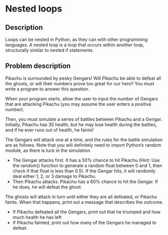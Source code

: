 # Nested loops

## Description 

Loops can be nested in Python, as they can with other programming languages. A nested loop is a loop that occurs within another loop, structurally similar to nested if statements.

## Problem description

Pikachu is surrounded by pesky Gengars! Will Pikachu be able to defeat all the ghosts, or will their numbers prove too great for our hero? You must write a program to answer this question.

When your program starts, allow the user to input the number of Gengars that are attacking Pikachu (you may assume the user enters a positive number). 

Then, you must simulate a series of battles between Pikachu and a Gengar. Initially, Pikachu has 35 health, but he may lose health during the battles, and if he ever runs out of health, he faints!

The Gengars will attack one at a time, and the rules for the battle simulation are as follows. Note that you will definitely need to import Python’s random module, as there is luck in the simulation.
- The Gengar attacks first. It has a 50% chance to hit Pikachu (Hint: Use the random() function to generate a random float between 0 and 1, then check if that float is less than 0.5). If the Gengar hits, it will randomly deal either 1, 2, or 3 damage to Pikachu.
- Then Pikachu attacks. Pikachu has a 60% chance to hit the Gengar. If he does, he will defeat the ghost.

The ghosts will attack in turn until either they are all defeated, or Pikachu faints. When that happens, print out a message that describes the outcome.

- If Pikachu defeated all the Gengars, print out that he triumped and how much health he has left
- If Pikachu fainted, print out how many of the Gengars he managed to defeat.
